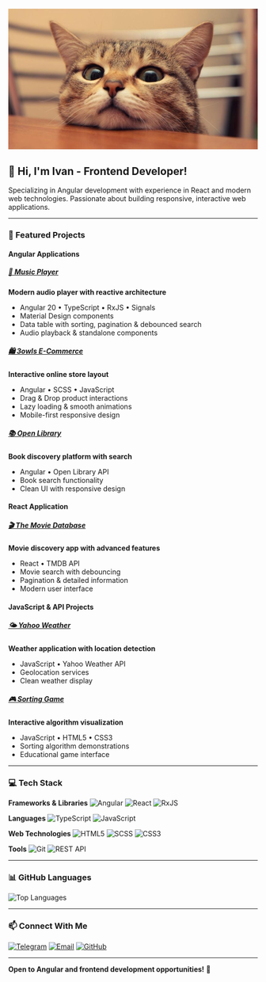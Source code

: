 ![Header](https://github.com/s1ick/s1ick/blob/main/assets/header.jpg?raw=true)

## 👋 Hi, I'm Ivan - Frontend Developer!

Specializing in Angular development with experience in React and modern web technologies. Passionate about building responsive, interactive web applications.

---

### 🚀 Featured Projects

#### **Angular Applications**

##### [🎵 Music Player](https://github.com/s1ick/music)
**Modern audio player with reactive architecture**
- Angular 20 • TypeScript • RxJS • Signals
- Material Design components
- Data table with sorting, pagination & debounced search
- Audio playback & standalone components

##### [🛍️ 3owls E-Commerce](https://github.com/s1ick/3owls)
**Interactive online store layout**
- Angular • SCSS • JavaScript
- Drag & Drop product interactions
- Lazy loading & smooth animations
- Mobile-first responsive design

##### [📚 Open Library](https://github.com/s1ick/Open-Library)
**Book discovery platform with search**
- Angular • Open Library API
- Book search functionality
- Clean UI with responsive design

#### **React Application**

##### [🎬 The Movie Database](https://github.com/s1ick/theMovieDatabase)
**Movie discovery app with advanced features**
- React • TMDB API
- Movie search with debouncing
- Pagination & detailed information
- Modern user interface

#### **JavaScript & API Projects**

##### [🌤️ Yahoo Weather](https://github.com/s1ick/YahooWeather)
**Weather application with location detection**
- JavaScript • Yahoo Weather API
- Geolocation services
- Clean weather display

##### [🎮 Sorting Game](https://github.com/s1ick/SortingGame)
**Interactive algorithm visualization**
- JavaScript • HTML5 • CSS3
- Sorting algorithm demonstrations
- Educational game interface

---

### 💻 Tech Stack

**Frameworks & Libraries**
![Angular](https://img.shields.io/badge/Angular-DD0031?style=for-the-badge&logo=angular&logoColor=white)
![React](https://img.shields.io/badge/React-20232A?style=for-the-badge&logo=react&logoColor=61DAFB)
![RxJS](https://img.shields.io/badge/RxJS-B7178C?style=for-the-badge&logo=reactivex&logoColor=white)

**Languages**
![TypeScript](https://img.shields.io/badge/TypeScript-007ACC?style=for-the-badge&logo=typescript&logoColor=white)
![JavaScript](https://img.shields.io/badge/JavaScript-F7DF1E?style=for-the-badge&logo=javascript&logoColor=black)

**Web Technologies**
![HTML5](https://img.shields.io/badge/HTML5-E34F26?style=for-the-badge&logo=html5&logoColor=white)
![SCSS](https://img.shields.io/badge/SCSS-CC6699?style=for-the-badge&logo=sass&logoColor=white)
![CSS3](https://img.shields.io/badge/CSS3-1572B6?style=for-the-badge&logo=css3&logoColor=white)

**Tools**
![Git](https://img.shields.io/badge/Git-F05032?style=for-the-badge&logo=git&logoColor=white)
![REST API](https://img.shields.io/badge/REST_API-FF6C37?style=for-the-badge&logo=json&logoColor=white)

---

### 📊 GitHub Languages

![Top Languages](https://github-readme-stats.vercel.app/api/top-langs/?username=s1ick&layout=compact&theme=dark&hide_border=true)

---

### 📫 Connect With Me

[![Telegram](https://img.shields.io/badge/Telegram-2CA5E0?style=for-the-badge&logo=telegram&logoColor=white)](https://t.me/estheticmadness)
[![Email](https://img.shields.io/badge/Email-D14836?style=for-the-badge&logo=gmail&logoColor=white)](mailto:berkut89@list.ru)
[![GitHub](https://img.shields.io/badge/GitHub-181717?style=for-the-badge&logo=github&logoColor=white)](https://github.com/s1ick)

---

**Open to Angular and frontend development opportunities!** 🚀
